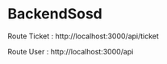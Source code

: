# BackendSosd

Route Ticket :
http://localhost:3000/api/ticket

Route User :
http://localhost:3000/api
